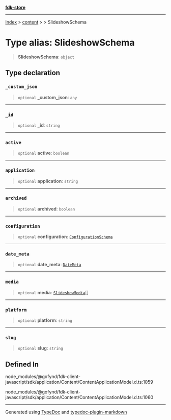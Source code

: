 [**fdk-store**](../../../README.md)
***

[Index](../../../API.md) > [content](../../README.md) > [<internal>](../README.md) > SlideshowSchema

# Type alias: SlideshowSchema

> **SlideshowSchema**: `object`

## Type declaration

### `_custom_json`

> `optional` **\_custom\_json**: `any`

***

### `_id`

> `optional` **\_id**: `string`

***

### `active`

> `optional` **active**: `boolean`

***

### `application`

> `optional` **application**: `string`

***

### `archived`

> `optional` **archived**: `boolean`

***

### `configuration`

> `optional` **configuration**: [`ConfigurationSchema`](type-alias.ConfigurationSchema.md)

***

### `date_meta`

> `optional` **date\_meta**: [`DateMeta`](type-alias.DateMeta.md)

***

### `media`

> `optional` **media**: [`SlideshowMedia`](type-alias.SlideshowMedia.md)[]

***

### `platform`

> `optional` **platform**: `string`

***

### `slug`

> `optional` **slug**: `string`

## Defined In

node\_modules/@gofynd/fdk-client-javascript/sdk/application/Content/ContentApplicationModel.d.ts:1059

node\_modules/@gofynd/fdk-client-javascript/sdk/application/Content/ContentApplicationModel.d.ts:1060

***
Generated using [TypeDoc](https://typedoc.org/) and [typedoc-plugin-markdown](https://www.npmjs.com/package/typedoc-plugin-markdown)
